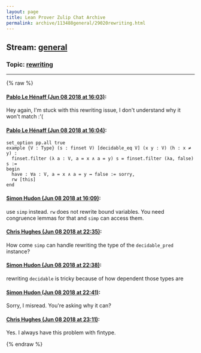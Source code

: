 ```yaml
---
layout: page
title: Lean Prover Zulip Chat Archive 
permalink: archive/113488general/29020rewriting.html
---
```


## Stream: [general](index.html)
### Topic: [rewriting](29020rewriting.html)

---


{% raw %}
#### [ Pablo Le Hénaff (Jun 08 2018 at 16:03)](https://leanprover.zulipchat.com/#narrow/stream/113488-general/topic/rewriting/near/127773629):
Hey again,
I'm stuck with this rewriting issue, I don't understand why it won't match :'(

#### [ Pablo Le Hénaff (Jun 08 2018 at 16:04)](https://leanprover.zulipchat.com/#narrow/stream/113488-general/topic/rewriting/near/127773672):
```lean
set_option pp.all true
example {V : Type} (s : finset V) [decidable_eq V] (x y : V) (h : x ≠ y) :
  finset.filter (λ a : V, a = x ∧ a = y) s = finset.filter (λa, false) s :=
begin
  have : ∀a : V, a = x ∧ a = y ↔ false := sorry,
  rw [this]
end
```

#### [ Simon Hudon (Jun 08 2018 at 16:09)](https://leanprover.zulipchat.com/#narrow/stream/113488-general/topic/rewriting/near/127773904):
use `simp` instead. `rw` does not rewrite bound variables. You need congruence lemmas for that and `simp` can access them.

#### [ Chris Hughes (Jun 08 2018 at 22:35)](https://leanprover.zulipchat.com/#narrow/stream/113488-general/topic/rewriting/near/127792061):
How come `simp` can handle rewriting the type of the `decidable_pred` instance?

#### [ Simon Hudon (Jun 08 2018 at 22:38)](https://leanprover.zulipchat.com/#narrow/stream/113488-general/topic/rewriting/near/127792184):
rewriting `decidable` is tricky because of how dependent those types are

#### [ Simon Hudon (Jun 08 2018 at 22:41)](https://leanprover.zulipchat.com/#narrow/stream/113488-general/topic/rewriting/near/127792303):
Sorry, I misread. You're asking why it can?

#### [ Chris Hughes (Jun 08 2018 at 23:11)](https://leanprover.zulipchat.com/#narrow/stream/113488-general/topic/rewriting/near/127793688):
Yes. I always have this problem with fintype.


{% endraw %}
